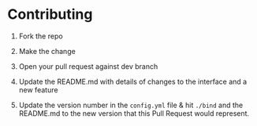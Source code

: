 # Contributing

1. Fork the repo

1. Make the change

1. Open your pull request against dev branch

1. Update the README.md with details of changes to the interface and a new feature

1. Update the version number in the ```config.yml``` file & hit ```./bind``` and the README.md to the new version that this
   Pull Request would represent.

